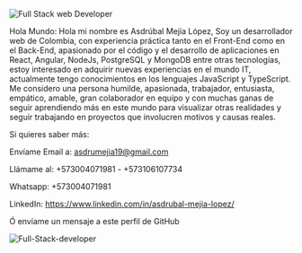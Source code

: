 ![Full Stack web Developer](https://github.com/Asdrumejia/Asdrumejia/assets/101151706/f8a7db34-c049-4ad4-86dd-a5fb35c31859)


Hola Mundo: Hola mi nombre es Asdrúbal Mejía López, Soy un desarrollador web de Colombia, con experiencia práctica tanto en el Front-End como en el Back-End, apasionado por el código y el desarrollo de aplicaciones en React, Angular, NodeJs, PostgreSQL y MongoDB entre otras tecnologías, estoy interesado en adquirir nuevas experiencias en el mundo IT, actualmente tengo conocimientos en los lenguajes JavaScript y TypeScript. Me considero una persona humilde, apasionada, trabajador, entusiasta, empático, amable, gran colaborador en equipo y con muchas ganas de seguir aprendiendo más en este mundo para visualizar otras realidades y seguir trabajando en proyectos que involucren motivos y causas reales.




Si quieres saber más:


Envíame Email a: asdrumejia19@gmail.com

Llámame al: +573004071981 - +573106107734

Whatsapp: +573004071981

LinkedIn: https://www.linkedin.com/in/asdrubal-mejia-lopez/

Ó envíame un mensaje a este perfil de GitHub



![Full-Stack-developer](https://user-images.githubusercontent.com/101151706/212805879-78489e58-bbd8-4d5e-8b07-e33071331093.png)

